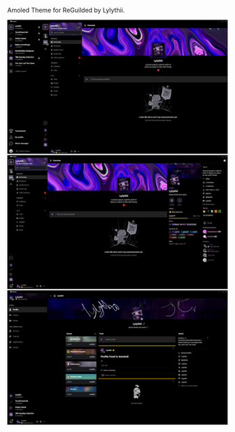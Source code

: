 Amoled Theme for ReGuilded by Lylythii.


[![Preview 0](https://github.com/Lylythii/ReGuildedAddons/blob/main/themes/Amoled/preview/preview_0.PNG
)]()
[![Preview 1](https://github.com/Lylythii/ReGuildedAddons/blob/main/themes/Amoled/preview/preview_1.PNG
)]()
[![Preview 2](https://github.com/Lylythii/ReGuildedAddons/blob/main/themes/Amoled/preview/preview_2.PNG)]()


